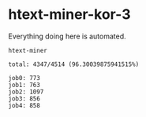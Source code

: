# htext-miner-kor-3

Everything doing here is automated.

```
htext-miner

total: 4347/4514 (96.30039875941515%)

job0: 773
job1: 763
job2: 1097
job3: 856
job4: 858
```